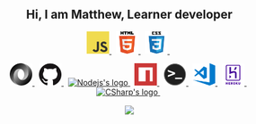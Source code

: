 <h2 align="center">Hi, I am Matthew, Learner developer</h2>

<p align="center">

  <a title="Javascript" href="https://developer.mozilla.org/en-US/docs/Web/JavaScript">
      <img width="40" src="https://raw.githubusercontent.com/github/explore/master/topics/javascript/javascript.png" alt="Javascript's logo" />
  </a>&nbsp;
  
  <a title="Html" href="https://www.w3.org/html/">
    <img width="40" src="https://raw.githubusercontent.com/github/explore/master/topics/html/html.png" alt="Html's logo" />
  </a>&nbsp;

  <a title="Css" href="https://css-tricks.com/">
      <img width="40" src="https://raw.githubusercontent.com/github/explore/master/topics/css/css.png" alt="Css's logo" />
  </a>&nbsp;

<p align="center">
  <a title="Json" href="https://www.json.org/json-en.html">
      <img width="40" src="https://raw.githubusercontent.com/github/explore/master/topics/json/json.png" alt="Json's logo" />
  </a>&nbsp;

  <a title="Github" href="https://github.com">
      <img width="40" src="https://raw.githubusercontent.com/github/explore/master/topics/github/github.png" alt="Github's logo" />
  </a>&nbsp;

  <a title="Nodejs" href="https://nodejs.org/">
      <img width="40" src="https://devicon.dev/devicon.git/icons/nodejs/nodejs-original.svg" alt="Nodejs's logo" />
  </a>&nbsp;

  <a title="Npm" href="https://www.npmjs.com/">
      <img width="40" src="https://raw.githubusercontent.com/github/explore/master/topics/npm/npm.png" alt="Npm's logo" />
  </a>&nbsp;

<a title="Terminal" href="https://en.wikipedia.org/wiki/HTTP_404">
    <img width="40" src="https://raw.githubusercontent.com/github/explore/master/topics/terminal/terminal.png" alt="Terminal's logo" />
</a>&nbsp;

  <a title="Visual-studio-code" href="https://code.visualstudio.com/">
      <img width="40" src="https://raw.githubusercontent.com/github/explore/master/topics/visual-studio-code/visual-studio-code.png" alt="Visual-studio-code's logo" />
  </a>&nbsp;

  <a title="Heroku" href="https://heroku.com/">
      <img width="40" src="https://raw.githubusercontent.com/github/explore/master/topics/heroku/heroku.png" alt="Heroku's logo" />
  </a>&nbsp;

  <a title="CSharp" href="http://www.cplusplus.com/">
      <img width="40" src="https://devicons.github.io/devicon/devicon.git/icons/csharp/csharp-original.svg" alt="CSharp's logo" />
  </a>&nbsp;
</p>

<p align="center">
  
  <img align="center" src="https://github-readme-stats.vercel.app/api?username=rixan1337&count_private=true&show_icons=true&include_all_commits=true" />
</p>
